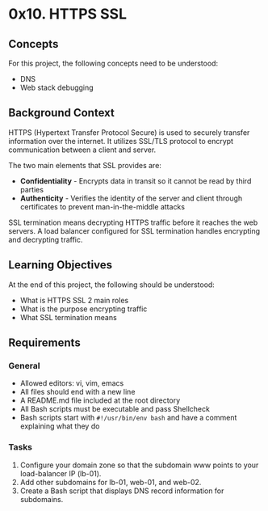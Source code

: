 # 0x10. HTTPS SSL

## Concepts
For this project, the following concepts need to be understood:

- DNS
- Web stack debugging

## Background Context 

HTTPS (Hypertext Transfer Protocol Secure) is used to securely transfer information over the internet. It utilizes SSL/TLS protocol to encrypt communication between a client and server.

The two main elements that SSL provides are:

- **Confidentiality** - Encrypts data in transit so it cannot be read by third parties
- **Authenticity** - Verifies the identity of the server and client through certificates to prevent man-in-the-middle attacks

SSL termination means decrypting HTTPS traffic before it reaches the web servers. A load balancer configured for SSL termination handles encrypting and decrypting traffic.

## Learning Objectives

At the end of this project, the following should be understood:

- What is HTTPS SSL 2 main roles
- What is the purpose encrypting traffic  
- What SSL termination means

## Requirements

### General
- Allowed editors: vi, vim, emacs
- All files should end with a new line  
- A README.md file included at the root directory
- All Bash scripts must be executable and pass Shellcheck
- Bash scripts start with `#!/usr/bin/env bash` and have a comment explaining what they do

### Tasks

1. Configure your domain zone so that the subdomain www points to your load-balancer IP (lb-01).
2. Add other subdomains for lb-01, web-01, and web-02. 
3. Create a Bash script that displays DNS record information for subdomains.
